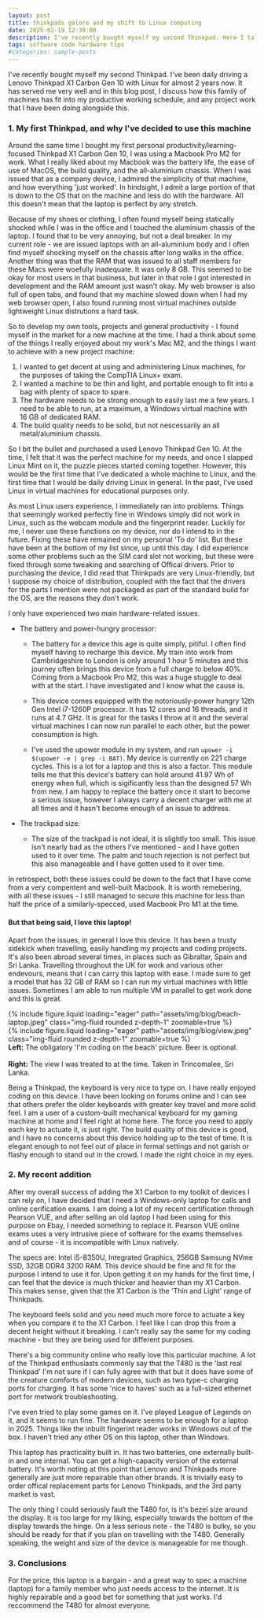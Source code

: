 ```yaml
---
layout: post
title: thinkpads galore and my shift to Linux computing
date: 2025-02-19 12:39:00
description: I've recently bought myself my second Thinkpad. Here I talk about why I did this, and why I am now relying on Thinkpads to get my own work done.
tags: software code hardware tips
#categories: sample-posts
---
```


I've recently bought myself my second Thinkpad. I've been daily driving a Lenovo Thinkpad X1 Carbon Gen 10 with Linux for almost 2 years now. It has served me very well and in this blog post, I discuss how this family of machines has fit into my productive working schedule, and any project work that I have been doing alongside this. 

### 1. My first Thinkpad, and why I've decided to use this machine 

Around the same time I bought my first personal productivity/learning-focused Thinkpad X1 Carbon Gen 10, I was using a Macbook Pro M2 for work. What I really liked about my Macbook was the battery life, the ease of use of MacOS, the build quality, and the all-aluminium chassis. When I was issued that as a company device, I admired the simplicity of that machine, and how everything 'just worked'. In hindsight, I admit a large portion of that is down to the OS that on the machine and less do with the hardware. All this doesn't mean that the laptop is perfect by any stretch. 

Because of my shoes or clothing, I often found myself being statically shocked while I was in the office and I touched the aluminium chassis of the laptop. I found that to be very annoying, but not a deal breaker. In my current role - we are issued laptops with an all-aluminium body and I often find myself shocking myself on the chassis after long walks in the office. Another thing was that the RAM that was issued to all staff members for these Macs were woefully inadequate. It was only 8 GB. This seemed to be okay for most users in that business, but later in that role I got interested in development and the RAM amount just wasn't okay. My web browser is also full of open tabs, and found that my machine slowed down when I had my web browser open, I also found running most virtual machines outside lightweight Linux distrutions a hard task.  
 
So to develop my own tools, projects and general productivity - I found myself in the market for a new machine at the time. I had a think about some of the things I really enjoyed about my work's Mac M2, and the things I want to achieve with a new project machine: 

1. I wanted to get decent at using and administering Linux machines, for the purposes of taking the CompTIA Linux+ exam. 
2. I wanted a machine to be thin and light, and portable enough to fit into a bag with plenty of space to spare.
3. The hardware needs to be strong enough to easily last me a few years. I need to be able to run, at a maximum, a Windows virtual machine with 16 GB of dedicated RAM.
4. The build quality needs to be solid, but not nescessarily an all metal/aluminium chassis.

So I bit the bullet and purchased a used Lenovo Thinkpad Gen 10. At the time, I felt that it was the perfect machine for my needs, and once I slapped Linux Mint on it, the puzzle pieces started coming together. However, this would be the first time that I've dedicated a whole machine to Linux, and the first time that I would be daily driving Linux in general. In the past, I've used Linux in virtual machines for educational purposes only. 

As most Linux users experience, I immediately ran into problems. Things that seemingly worked perfectly fine in Windows simply did not work in Linux, such as the webcam module and the fingerprint reader. Luckily for me, I never use these functions on my device, nor do I intend to in the future. Fixing these have remained on my personal 'To do' list. But these have been at the bottom of my list since, up until this day. I did experience some other problems such as the SIM card slot not working, but these were fixed through some tweaking and searching of Offical drivers. Prior to purchasing the device, I did read that Thinkpads are very Linux-friendly, but I suppose my choice of distribution, coupled with the fact that the drivers for the parts I mention were not packaged as part of the standard build for the OS, are the reasons they don't work. 

I only have experienced two main hardware-related issues.

- The battery and power-hungry processor:
    - The battery for a device this age is quite simply, pitiful. I often find myself having to recharge this device. My train into work from Cambridgeshire to London is only around 1 hour 5 minutes and this journey often brings this device from a full charge to below 40%. Coming from a Macbook Pro M2, this was a huge stuggle to deal with at the start. I have investigated and I know what the cause is. 

    - This device comes equipped with the notoriously-power hungry 12th Gen Intel i7-1260P processor. It has 12 cores and 16 threads, and it runs at 4.7 GHz. It is great for the tasks I throw at it and the several virtual machines I can now run parallel to each other, but the power consumption is high.

    - I've used the upower module in my system, and run <code>upower -i $(upower -e | grep -i BAT)</code>. My device is currently on 221 charge cycles. This is a lot for a laptop and this is also a factor. This module tells me that this device's battery can hold around 41.97 Wh of energy when full, which is sigificantly less than the designed 57 Wh from new. I am happy to replace the battery once it start to become a serious issue, however I always carry a decent charger with me at all times and it hasn't become enough of an issue to address. 

- The trackpad size:
    - The size of the trackpad is not ideal, it is slightly too small. This issue isn't nearly bad as the others I've mentioned - and I have gotten used to it over time. The palm and touch rejection is not perfect but this also manageable and I have gotten used to it over time. 

In retrospect, both these issues could be down to the fact that I have come from a very compentent and well-built Macbook. It is worth remebering, with all these issues - I still managed to secure this machine for less than half the price of a similarly-specced, used Macbook Pro M1 at the time. 

#### But that being said, I love this laptop!
Apart from the issues, in general I love this device. It has been a trusty sidekick when travelling, easily handling my projects and coding projects. It's also been abroad several times, in places such as Gibraltar, Spain and Sri Lanka. Travelling throughout the UK for work and various other endevours, means that I can carry this laptop with ease. I made sure to get a model that has 32 GB of RAM so I can run my virtual machines with little issues. Sometimes I am able to run multiple VM in parallel to get work done and this is great. 

<div class="row mt-3">
    <div class="col-sm mt-3 mt-md-0">
        {% include figure.liquid loading="eager" path="assets/img/blog/beach-laptop.jpeg" class="img-fluid rounded z-depth-1" zoomable=true %}
    </div>
    <div class="col-sm mt-3 mt-md-0">
        {% include figure.liquid loading="eager" path="assets/img/blog/view.jpeg" class="img-fluid rounded z-depth-1" zoomable=true %}
    </div>
</div>
<div class="caption">
    <b>Left:</b> The obligatory 'I'm coding on the beach' picture. Beer is optional.
    <br><br>
    <b>Right:</b> The view I was treated to at the time. Taken in Trincomalee, Sri Lanka.
</div>

Being a Thinkpad, the keyboard is very nice to type on. I have really enjoyed coding on this device. I have been looking on forums online and I can see that others prefer the older keyboards with greater key travel and more solid feel. I am a user of a custom-built mechanical keyboard for my gaming machine at home and I feel right at home here. The force you need to apply each key to actuate it, is just right. The build quality of this device is good, and I have no concerns about this device holding up to the test of time. It is elegant enough to not feel out of place in formal settings and not garish or flashy enough to stand out in the crowd. I made the right choice in my eyes.

### 2. My recent addition 
After my overall success of adding the X1 Carbon to my toolkit of devices I can rely on, I have decided that I need a Windows-only laptop for calls and online cerification exams. I am doing a lot of my recent certification through Pearson VUE, and after selling an old laptop I had been using for this purpose on Ebay, I needed something to replace it. Pearson VUE online exams uses a very intrusive piece of software for the exams themselves and of course - it is incompatible with Linux natively. 

The specs are: Intel i5-8350U, Integrated Graphics, 256GB Samsung NVme SSD, 32GB DDR4 3200 RAM. This device should be fine and fit for the purpose I intend to use it for. Upon getting it on my hands for the first time, I can feel that the device is much thicker and heavier than my X1 Carbon. This makes sense, given that the X1 Carbon is the 'Thin and Light' range of Thinkpads.

The keyboard feels solid and you need much more force to actuate a key when you compare it to the X1 Carbon. I feel like I can drop this from a decent height without it breaking. I can't really say the same for my coding machine - but they are being used for different purposes.

There's a big community online who really love this particular machine. A lot of the Thinkpad enthusiasts commonly say that the T480 is the 'last real Thinkpad' I'm not sure if I can fully agree with that but it does have some of the creature comforts of modern devices, such as two type-c charging ports for charging. It has some 'nice to haves' such as a full-sized ethernet port for metwork troubleshooting.

I've even tried to play some games on it. I've played League of Legends on it, and it seems to run fine. The hardware seems to be enough for a laptop in 2025. Things like the inbuilt fingerint reader works in Windows out of the box. I haven't tried any other OS on this laptop, other than Windows. 

This laptop has practicality built in. It has two batteries, one externally built-in and one internal. You can get a high-capacity version of the external battery. It's worth noting at this point that Lenovo and Thinkpads more generally are just more repairable than other brands. It is trivially easy to order offical replacement parts for Lenovo Thinkpads, and the 3rd party market is vast.

The only thing I could seriously fault the T480 for, is it's bezel size around the display. It is too large for my liking, especially towards the bottom of the display towards the hinge. On a less serious note - the T480 is bulky, so you should be ready for that if you plan on travelling with the T480. Generally speaking, the weight and size of the device is manageable for me though. 

### 3. Conclusions
For the price, this laptop is a bargain - and a great way to spec a machine (laptop) for a family member who just needs access to the internet. It is highly repairable and a good bet for something that just works. I'd reccommend the T480 for almost everyone.